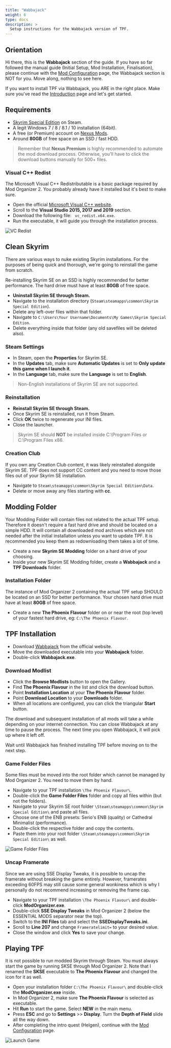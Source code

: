```yaml
---
title: "Wabbajack"
weight: 6
type: docs
description: >
  Setup instructions for the Wabbajack version of TPF.
---
```


## Orientation

Hi there, this is the **Wabbajack** section of the guide. If you have so far followed the manual guide (Initial Setup, Mod Installation, Finalisation), please continue with the [Mod Configuration](/tpf/mod-configuration/) page, the Wabbajack section is NOT for you. Move along, nothing to see here.

If you want to install TPF via Wabbajack, you ARE in the right place. Make sure you've read the [Introduction](/tpf/introduction/) page and let's get started.

## Requirements

- [Skyrim Special Edition](https://store.steampowered.com/app/489830/The_Elder_Scrolls_V_Skyrim_Special_Edition/) on Steam.
- A legit Windows 7 / 8 / 8.1 / 10 installation (64bit).
- A free (or Premium) account on [Nexus Mods](https://www.nexusmods.com/).
- Around **80GB** of free space on an SSD / fast HDD.

> Remember that **Nexus Premium** is highly recommended to automate the mod download process. Otherwise, you'll have to click the download buttons manually for 500+ files.

### Visual C++ Redist

The Microsoft Visual C++ Redistributable is a basic package required by Mod Organizer 2. You probably already have it installed but it's best to make sure.

- Open the official [Microsoft Visual C++ website](https://support.microsoft.com/en-us/help/2977003/the-latest-supported-visual-c-downloads).
- Scroll to the **Visual Studio 2015, 2017 and 2019** section.
- Download the following file: ` vc_redist.x64.exe`.
- Run the executable, it will guide you through the installation process.

![VC Redist](/Pictures/tpf/initial-setup/vc-redists.png)

## Clean Skyrim

There are various ways to nuke existing Skyrim installations. For the purposes of being quick and thorough, we're going to reinstall the game from scratch.

Re-installing Skyrim SE on an SSD is highly recommended for better performance. The hard drive must have at least **80GB** of free space.

- **Uninstall Skyrim SE through Steam.**
- Navigate to the installation directory (`Steam\steamapps\common\Skyrim Special Edition`).
- Delete any left-over files within that folder.
- Navigate to `C:\Users\Your Username\Documents\My Games\Skyrim Special Edition`.
- Delete everything inside that folder (any old savefiles will be deleted also).

### Steam Settings

- In Steam, open the **Properties** for Skyrim SE.
- In the **Updates** tab, make sure **Automatic Updates** is set to **Only update this game when I launch it**.
- In the **Language** tab, make sure the **Language** is set to **English**.

> Non-English installations of Skyrim SE are not supported.

### Reinstallation

- **Reinstall Skyrim SE through Steam.**
- Once Skyrim SE is reinstalled, run it from Steam.
- Click **OK** twice to regenerate your INI files.
- Close the launcher.

> Skyrim SE should **NOT** be installed inside C:\Program Files or C:\Program Files x86.

### Creation Club

If you own any Creation Club content, it was likely reinstalled alongside Skyrim SE. TPF does not support CC content and you need to move those files out of your Skyrim SE installation.

- Navigate to `Steam\steamapps\common\Skyrim Special Edition\Data`.
- Delete or move away any files starting with **cc**.

## Modding Folder

Your Modding Folder will contain files not related to the actual TPF setup. Therefore it doesn't require a fast hard drive and should be located on a simple HDD. It will contain all downloaded mod archives which are not needed after the initial installation unless you want to update TPF. It is recommended you keep them as redownloading them takes a lot of time.

- Create a new **Skyrim SE Modding** folder on a hard drive of your choosing.
- Inside your new Skyrim SE Modding folder, create a **Wabbajack** and a **TPF Downloads** folder.

### Installation Folder

The instance of Mod Organizer 2 containing the actual TPF setup SHOULD be located on an SSD for better performance. Your chosen hard drive must have at least **80GB** of free space.

- Create a new **The Phoenix Flavour** folder on or near the root (top level) of your fastest hard drive, eg: `C:\The Phoenix Flavour`.

## TPF Installation

- Download [Wabbajack](https://www.wabbajack.org/#/) from the official website.
- Move the downloaded executable into your **Wabbajack** folder.
- Double-click **Wabbajack.exe**.

### Download Modlist

- Click the **Browse Modlists** button to open the Gallery.
- Find **The Phoenix Flavour** in the list and click the download button.
- Point **Installation Location** at your **The Phoenix Flavour** folder.
- Point **Download Location** to your **Downloads** folder.
- When all locations are configured, you can click the triangular **Start** button.

The download and subsequent installation of all mods will take a while depending on your internet connection. You can close Wabbajack at any time to pause the process. The next time you open Wabbajack, it will pick up where it left off.

Wait until Wabbajack has finished installing TPF before moving on to the next step.

### Game Folder Files

Some files must be moved into the root folder which cannot be managed by Mod Organizer 2. You need to move them by hand.

- Navigate to your TPF installation `\The Phoenix Flavour\`.
- Double-click the **Game Folder Files** folder and copy all files within (but not the folders).
- Navigate to your Skyrim SE root folder `\Steam\steamapps\common\Skyrim Special Edition\` and paste all files.
- Choose one of the ENB presets: Serio's ENB (quality) or Cathedral Minimalist (performance).
- Double-click the respective folder and copy the contents.
- Paste them into your root folder `\Steam\steamapps\common\Skyrim Special Edition\` as well.

![Game Folder Files](/Pictures/tpf/wabbajack/game-folder-files.png)

### Uncap Framerate

Since we are using SSE Display Tweaks, it is possible to uncap the framerate without breaking the game entirely. However, framerates exceeding 60FPS may still cause some general wonkiness which is why I personally do not recommend increasing or removing the frame cap.

- Navigate to your TPF installation `\The Phoenix Flavour\` and double-click **ModOrganizer.exe**.
- Double-click **SSE Display Tweaks** in Mod Organizer 2 (below the ESSENTIAL MODS separator near the top).
- Switch to the **INI Files** tab and select the **SSEDisplayTweaks.ini**.
- Scroll to **Line 207** and change `Frameratelimit=` to your desired value.
- Close the window and click **Yes** to save your change.

## Playing TPF

It is not possible to run modded Skyrim through Steam. You must always start the game by running SKSE through Mod Organizer 2. Note that I renamed the **SKSE** executable to **The Phoenix Flavour** and changed the icon for it as well.

- Open your installation folder `C:\The Phoenix Flavour\` and double-click the **ModOrganizer.exe** inside.
- In Mod Organizer 2, make sure **The Phoenix Flavour** is selected as executable.
- Hit **Run** to start the game. Select **NEW** in the main menu.
- Press **ESC** and go to **Settings** >> **Display**. Turn the **Depth of Field** slide all the way down.
- After completing the intro quest (Helgen), continue with the [Mod Configuration](/tpf/mod-configuration) page.

![Launch Game](/Pictures/tpf/wabbajack/launch-game.png)